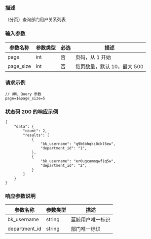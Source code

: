 ### 描述

（分页）查询部门用户关系列表

### 输入参数

| 参数名称      | 参数类型 | 必选 | 描述                |
|-----------|------|----|-------------------|
| page      | int  | 否  | 页码，从 1 开始         |
| page_size | int  | 否  | 每页数量，默认 10，最大 500 |

### 请求示例

```
// URL Query 参数
page=1&page_size=5
```

### 状态码 200 的响应示例

```json5
{
    "data": {
        "count": 2,
        "results": [
            {
                "bk_username": "q9k6bhqks0ckl5ew",
                "department_id": "1",
            },
            {
                "bk_username": "er0ugcammqwf1q5w",
                "department_id": "2",
            }
        ]
    }
}
```

### 响应参数说明

| 参数名称          | 参数类型   | 描述       |
|---------------|--------|----------|
| bk_username   | string | 蓝鲸用户唯一标识 |
| department_id | string | 部门唯一标识   |
